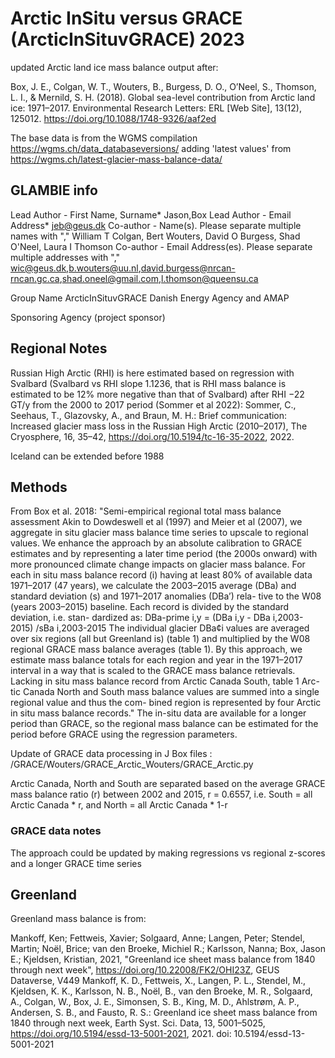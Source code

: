 # Arctic InSitu versus GRACE (ArcticInSituvGRACE) 2023
updated Arctic land ice mass balance output after:

  Box, J. E., Colgan, W. T., Wouters, B., Burgess, D. O., O’Neel, S., Thomson, L. I., & Mernild, S. H. (2018). Global sea-level contribution from Arctic land ice: 1971–2017. Environmental Research Letters: ERL [Web Site], 13(12), 125012. https://doi.org/10.1088/1748-9326/aaf2ed 

The base data is from the WGMS compilation https://wgms.ch/data_databaseversions/ adding 'latest values' from https://wgms.ch/latest-glacier-mass-balance-data/

## GLAMBIE info
Lead Author - First Name, Surname*
Jason,Box
Lead Author - Email Address*
jeb@geus.dk
Co-author - Name(s). Please separate multiple names with ","
William T Colgan, Bert Wouters, David O Burgess, Shad O'Neel, Laura I Thomson
Co-author - Email Address(es). Please separate multiple addresses with ","
wic@geus.dk,b.wouters@uu.nl,david.burgess@nrcan-rncan.gc.ca,shad.oneel@gmail.com,l.thomson@queensu.ca

Group Name
ArcticInSituvGRACE
Danish Energy Agency and AMAP

Sponsoring Agency (project sponsor)

## Regional Notes
Russian High Arctic (RHI) is here estimated based on regression with Svalbard (Svalbard vs RHI slope 1.1236, that is RHI mass balance is estimated to be 12% more negative than that of Svalbard) after RHI −22 GT/y from the 2000 to 2017 period (Sommer et al 2022):
Sommer, C., Seehaus, T., Glazovsky, A., and Braun, M. H.: Brief communication: Increased glacier mass loss in the Russian High Arctic (2010–2017), The Cryosphere, 16, 35–42, https://doi.org/10.5194/tc-16-35-2022, 2022.

Iceland can be extended before 1988

## Methods
From Box et al. 2018: 
"Semi-empirical regional total mass balance assessment
Akin to Dowdeswell et al (1997) and Meier et al (2007), we aggregate in situ glacier mass balance time series to upscale to regional values. We enhance the approach by an absolute calibration to GRACE estimates and by representing a later time period (the 2000s onward) with more pronounced climate change impacts on glacier mass balance.
For each in situ mass balance record (i) having at least 80% of available data 1971–2017 (47 years), we calculate the 2003–2015 average (DBa) and standard deviation (s) and 1971–2017 anomalies (DBa’) rela- tive to the W08 (years 2003–2015) baseline. Each record is divided by the standard deviation, i.e. stan- dardized as:
DBa-prime i,y = (DBa i,y - DBa i,2003-2015) /sBa i,2003-2015
The individual glacier DBa¢i values are averaged over six regions (all but Greenland is) (table 1) and multiplied by the W08 regional GRACE mass balance averages (table 1). By this approach, we estimate mass balance totals for each region and year in the 1971–2017 interval in a way that is scaled to the GRACE mass balance retrievals. Lacking in situ mass balance record from Arctic Canada South, table 1 Arc- tic Canada North and South mass balance values are summed into a single regional value and thus the com- bined region is represented by four Arctic in situ mass balance records."
The in-situ data are available for a longer period than GRACE, so the regional mass balance can be estimated for the period before GRACE using the regression parameters.

Update of GRACE data processing in J Box files : /GRACE/Wouters/GRACE_Arctic_Wouters/GRACE_Arctic.py

Arctic Canada, North and South are separated based on the average GRACE mass balance ratio (r) between 2002 and 2015, r = 0.6557, i.e. South = all Arctic Canada * r, and North = all Arctic Canada * 1-r

### GRACE data notes
The approach could be updated by making regressions vs regional z-scores and a longer GRACE time series


## Greenland
Greenland mass balance is from:

  Mankoff, Ken; Fettweis, Xavier; Solgaard, Anne; Langen, Peter; Stendel, Martin; Noël, Brice; van den Broeke, Michiel R.; Karlsson, Nanna; Box, Jason E.; Kjeldsen, Kristian, 2021, "Greenland ice sheet mass balance from 1840 through next week", https://doi.org/10.22008/FK2/OHI23Z, GEUS Dataverse, V449
Mankoff, K. D., Fettweis, X., Langen, P. L., Stendel, M., Kjeldsen, K. K., Karlsson, N. B., Noël, B., van den Broeke, M. R., Solgaard, A., Colgan, W., Box, J. E., Simonsen, S. B., King, M. D., Ahlstrøm, A. P., Andersen, S. B., and Fausto, R. S.: Greenland ice sheet mass balance from 1840 through next week, Earth Syst. Sci. Data, 13, 5001–5025, https://doi.org/10.5194/essd-13-5001-2021, 2021. doi: 10.5194/essd-13-5001-2021
